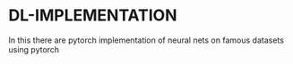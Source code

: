 # DL-IMPLEMENTATION
In this there are pytorch implementation of neural nets on famous datasets using pytorch

